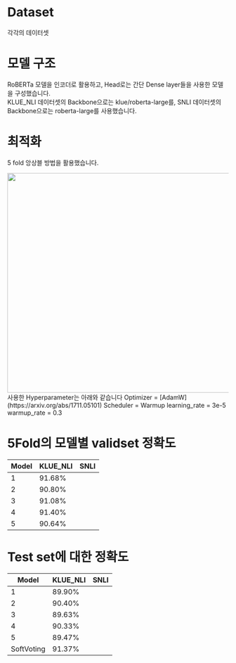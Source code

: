 # Dataset
각각의 데이터셋

# 모델 구조
RoBERTa 모델을 인코더로 활용하고, Head로는 간단 Dense layer들을 사용한 모델을 구성했습니다.  
KLUE_NLI 데이터셋의 Backbone으로는 klue/roberta-large를,
SNLI 데이터셋의 Backbone으로는 roberta-large를 사용했습니다.

# 최적화
5 fold 앙상블 방법을 활용했습니다.  

<img src="https://user-images.githubusercontent.com/87703352/157607999-6d378763-2011-4672-bb45-178595d28a54.png" width="700" height="500">  
사용한 Hyperparameter는 아래와 같습니다  
Optimizer = [AdamW](https://arxiv.org/abs/1711.05101)  
Scheduler = Warmup  
learning_rate = 3e-5  
warmup_rate = 0.3

# 5Fold의 모델별 validset 정확도
|Model|KLUE_NLI|SNLI|
|---|---|---|
|1|91.68%||
|2|90.80%||
|3|91.08%||
|4|91.40%||
|5|90.64%||

# Test set에 대한 정확도
|Model|KLUE_NLI|SNLI|
|---|---|---|
|1|89.90%||
|2|90.40%||
|3|89.63%||
|4|90.33%||
|5|89.47%||
|SoftVoting|91.37%|||
